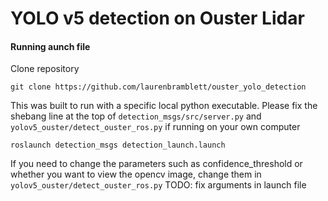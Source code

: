 # YOLO v5 detection on Ouster Lidar 

#### Running aunch file
Clone repository
```
git clone https://github.com/laurenbramblett/ouster_yolo_detection
```
This was built to run with a specific local python executable. Please fix the shebang line at the top of `detection_msgs/src/server.py` and `yolov5_ouster/detect_ouster_ros.py` if running on your own computer
```
roslaunch detection_msgs detection_launch.launch
```
If you need to change the parameters such as confidence_threshold or whether you want to view the opencv image, change them in `yolov5_ouster/detect_ouster_ros.py`
TODO: fix arguments in launch file
